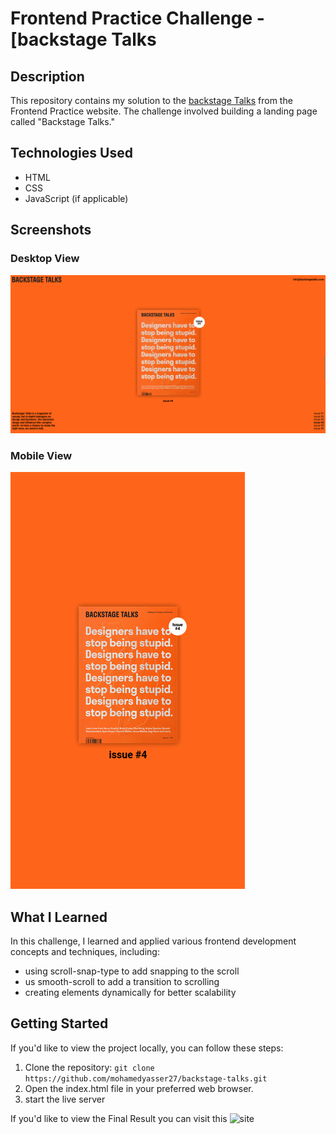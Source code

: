 # Frontend Practice Challenge - [backstage Talks

## Description

This repository contains my solution to the [backstage Talks](https://www.frontendpractice.com/projects/backstage-talks) from the Frontend Practice website. The challenge involved building a landing page called "Backstage Talks."

## Technologies Used

- HTML
- CSS
- JavaScript (if applicable)

## Screenshots

### Desktop View

![Desktop View](screenshots/desktop.png)

### Mobile View

![Mobile View](screenshots/mobile.png)

## What I Learned

In this challenge, I learned and applied various frontend development concepts and techniques, including:

- using scroll-snap-type to add snapping to the scroll
- us smooth-scroll to add a transition to scrolling
- creating elements dynamically for better scalability

## Getting Started

If you'd like to view the project locally, you can follow these steps:

1. Clone the repository: `git clone https://github.com/mohamedyasser27/backstage-talks.git`
2. Open the index.html file in your preferred web browser.
3. start the live server

If you'd like to view the Final Result you can visit this ![site](https://mohamedyasser27.github.io/backstage-talks/)
